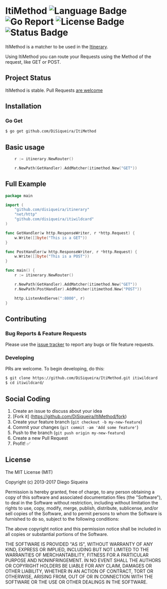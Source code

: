 # ItiMethod ![Language Badge](https://img.shields.io/badge/Language-Go-blue.svg) ![Go Report](https://goreportcard.com/badge/github.com/DiSiqueira/ItiMethod) ![License Badge](https://img.shields.io/badge/License-MIT-blue.svg) ![Status Badge](https://img.shields.io/badge/Status-Stable-brightgreen.svg)

ItiMethod is a matcher to be used in the [Itinerary][itinerary].

Using ItiMethod you can route your Requests using the Method of the request, like GET or POST.

[itinerary]: https://github.com/DiSiqueira/Itinerary

## Project Status

ItiMethod is stable. Pull Requests [are welcome](https://github.com/DiSiqueira/ItiMethod#social-coding)

## Installation

### Go Get

```bash
$ go get github.com/DiSiqueira/ItiMethod
```

## Basic usage

```go
	r := itinerary.NewRouter()

	r.NewPath(GetHandler).AddMatcher(itimethod.New("GET"))
```

## Full Example

```go
package main

import (
	"github.com/disiqueira/itinerary"
	"net/http"
	"github.com/disiqueira/itiwildcard"
)

func GetHandler(w http.ResponseWriter, r *http.Request) {
	w.Write([]byte("This is a GET"))
}

func PostHandler(w http.ResponseWriter, r *http.Request) {
	w.Write([]byte("This is a POST"))
}

func main() {
	r := itinerary.NewRouter()

	r.NewPath(GetHandler).AddMatcher(itimethod.New("GET"))
	r.NewPath(PostHandler).AddMatcher(itimethod.New("POST"))

	http.ListenAndServe(":8000", r)
}
```

## Contributing

### Bug Reports & Feature Requests

Please use the [issue tracker](https://github.com/DiSiqueira/ItiMethod/issues) to report any bugs or file feature requests.

### Developing

PRs are welcome. To begin developing, do this:

```bash
$ git clone https://github.com/DiSiqueira/ItiMethod.git itiwildcard
$ cd itiwildcard/
```

## Social Coding

1. Create an issue to discuss about your idea
2. [Fork it] (https://github.com/DiSiqueira/ItiMethod/fork)
3. Create your feature branch (`git checkout -b my-new-feature`)
4. Commit your changes (`git commit -am 'Add some feature'`)
5. Push to the branch (`git push origin my-new-feature`)
6. Create a new Pull Request
7. Profit! :white_check_mark:

## License

The MIT License (MIT)

Copyright (c) 2013-2017 Diego Siqueira

Permission is hereby granted, free of charge, to any person obtaining a copy
of this software and associated documentation files (the "Software"), to deal
in the Software without restriction, including without limitation the rights
to use, copy, modify, merge, publish, distribute, sublicense, and/or sell
copies of the Software, and to permit persons to whom the Software is
furnished to do so, subject to the following conditions:

The above copyright notice and this permission notice shall be included in
all copies or substantial portions of the Software.

THE SOFTWARE IS PROVIDED "AS IS", WITHOUT WARRANTY OF ANY KIND, EXPRESS OR
IMPLIED, INCLUDING BUT NOT LIMITED TO THE WARRANTIES OF MERCHANTABILITY,
FITNESS FOR A PARTICULAR PURPOSE AND NONINFRINGEMENT.  IN NO EVENT SHALL THE
AUTHORS OR COPYRIGHT HOLDERS BE LIABLE FOR ANY CLAIM, DAMAGES OR OTHER
LIABILITY, WHETHER IN AN ACTION OF CONTRACT, TORT OR OTHERWISE, ARISING FROM,
OUT OF OR IN CONNECTION WITH THE SOFTWARE OR THE USE OR OTHER DEALINGS IN
THE SOFTWARE.
